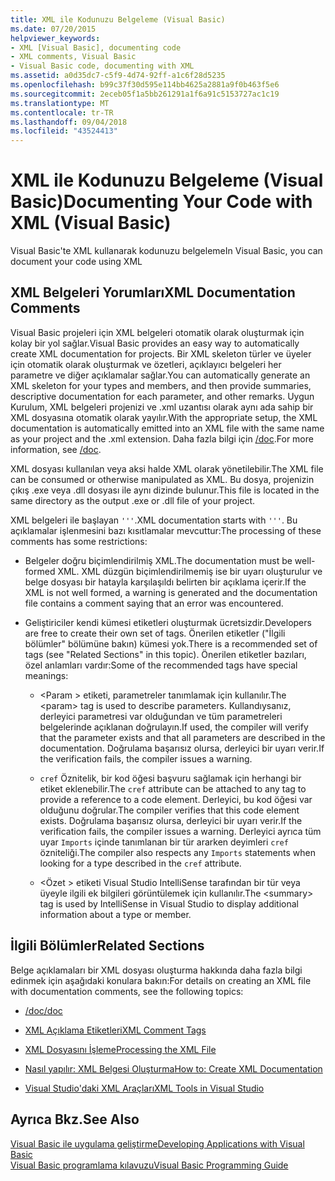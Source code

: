 ```yaml
---
title: XML ile Kodunuzu Belgeleme (Visual Basic)
ms.date: 07/20/2015
helpviewer_keywords:
- XML [Visual Basic], documenting code
- XML comments, Visual Basic
- Visual Basic code, documenting with XML
ms.assetid: a0d35dc7-c5f9-4d74-92ff-a1c6f28d5235
ms.openlocfilehash: b99c37f30d595e114bb4625a2881a9f0b463f5e6
ms.sourcegitcommit: 2eceb05f1a5bb261291a1f6a91c5153727ac1c19
ms.translationtype: MT
ms.contentlocale: tr-TR
ms.lasthandoff: 09/04/2018
ms.locfileid: "43524413"
---
```

# <a name="documenting-your-code-with-xml-visual-basic"></a><span data-ttu-id="e349d-102">XML ile Kodunuzu Belgeleme (Visual Basic)</span><span class="sxs-lookup"><span data-stu-id="e349d-102">Documenting Your Code with XML (Visual Basic)</span></span>
<span data-ttu-id="e349d-103">Visual Basic'te XML kullanarak kodunuzu belgeleme</span><span class="sxs-lookup"><span data-stu-id="e349d-103">In Visual Basic, you can document your code using XML</span></span>  
  
## <a name="xml-documentation-comments"></a><span data-ttu-id="e349d-104">XML Belgeleri Yorumları</span><span class="sxs-lookup"><span data-stu-id="e349d-104">XML Documentation Comments</span></span>  
 <span data-ttu-id="e349d-105">Visual Basic projeleri için XML belgeleri otomatik olarak oluşturmak için kolay bir yol sağlar.</span><span class="sxs-lookup"><span data-stu-id="e349d-105">Visual Basic provides an easy way to automatically create XML documentation for projects.</span></span> <span data-ttu-id="e349d-106">Bir XML skeleton türler ve üyeler için otomatik olarak oluşturmak ve özetleri, açıklayıcı belgeleri her parametre ve diğer açıklamalar sağlar.</span><span class="sxs-lookup"><span data-stu-id="e349d-106">You can automatically generate an XML skeleton for your types and members, and then provide summaries, descriptive documentation for each parameter, and other remarks.</span></span> <span data-ttu-id="e349d-107">Uygun Kurulum, XML belgeleri projenizi ve .xml uzantısı olarak aynı ada sahip bir XML dosyasına otomatik olarak yayılır.</span><span class="sxs-lookup"><span data-stu-id="e349d-107">With the appropriate setup, the XML documentation is automatically emitted into an XML file with the same name as your project and the .xml extension.</span></span> <span data-ttu-id="e349d-108">Daha fazla bilgi için [/doc](../../../visual-basic/reference/command-line-compiler/doc.md).</span><span class="sxs-lookup"><span data-stu-id="e349d-108">For more information, see [/doc](../../../visual-basic/reference/command-line-compiler/doc.md).</span></span>  
  
 <span data-ttu-id="e349d-109">XML dosyası kullanılan veya aksi halde XML olarak yönetilebilir.</span><span class="sxs-lookup"><span data-stu-id="e349d-109">The XML file can be consumed or otherwise manipulated as XML.</span></span> <span data-ttu-id="e349d-110">Bu dosya, projenizin çıkış .exe veya .dll dosyası ile aynı dizinde bulunur.</span><span class="sxs-lookup"><span data-stu-id="e349d-110">This file is located in the same directory as the output .exe or .dll file of your project.</span></span>  
  
 <span data-ttu-id="e349d-111">XML belgeleri ile başlayan `'''`.</span><span class="sxs-lookup"><span data-stu-id="e349d-111">XML documentation starts with `'''`.</span></span> <span data-ttu-id="e349d-112">Bu açıklamalar işlenmesini bazı kısıtlamalar mevcuttur:</span><span class="sxs-lookup"><span data-stu-id="e349d-112">The processing of these comments has some restrictions:</span></span>  
  
-   <span data-ttu-id="e349d-113">Belgeler doğru biçimlendirilmiş XML.</span><span class="sxs-lookup"><span data-stu-id="e349d-113">The documentation must be well-formed XML.</span></span> <span data-ttu-id="e349d-114">XML düzgün biçimlendirilmemiş ise bir uyarı oluşturulur ve belge dosyası bir hatayla karşılaşıldı belirten bir açıklama içerir.</span><span class="sxs-lookup"><span data-stu-id="e349d-114">If the XML is not well formed, a warning is generated and the documentation file contains a comment saying that an error was encountered.</span></span>  
  
-   <span data-ttu-id="e349d-115">Geliştiriciler kendi kümesi etiketleri oluşturmak ücretsizdir.</span><span class="sxs-lookup"><span data-stu-id="e349d-115">Developers are free to create their own set of tags.</span></span> <span data-ttu-id="e349d-116">Önerilen etiketler ("İlgili bölümler" bölümüne bakın) kümesi yok.</span><span class="sxs-lookup"><span data-stu-id="e349d-116">There is a recommended set of tags (see "Related Sections" in this topic).</span></span> <span data-ttu-id="e349d-117">Önerilen etiketler bazıları, özel anlamları vardır:</span><span class="sxs-lookup"><span data-stu-id="e349d-117">Some of the recommended tags have special meanings:</span></span>  
  
    -   <span data-ttu-id="e349d-118">\<Param > etiketi, parametreler tanımlamak için kullanılır.</span><span class="sxs-lookup"><span data-stu-id="e349d-118">The \<param> tag is used to describe parameters.</span></span> <span data-ttu-id="e349d-119">Kullandıysanız, derleyici parametresi var olduğundan ve tüm parametreleri belgelerinde açıklanan doğrulayın.</span><span class="sxs-lookup"><span data-stu-id="e349d-119">If used, the compiler will verify that the parameter exists and that all parameters are described in the documentation.</span></span> <span data-ttu-id="e349d-120">Doğrulama başarısız olursa, derleyici bir uyarı verir.</span><span class="sxs-lookup"><span data-stu-id="e349d-120">If the verification fails, the compiler issues a warning.</span></span>  
  
    -   <span data-ttu-id="e349d-121">`cref` Öznitelik, bir kod öğesi başvuru sağlamak için herhangi bir etiket eklenebilir.</span><span class="sxs-lookup"><span data-stu-id="e349d-121">The `cref` attribute can be attached to any tag to provide a reference to a code element.</span></span> <span data-ttu-id="e349d-122">Derleyici, bu kod öğesi var olduğunu doğrular.</span><span class="sxs-lookup"><span data-stu-id="e349d-122">The compiler verifies that this code element exists.</span></span> <span data-ttu-id="e349d-123">Doğrulama başarısız olursa, derleyici bir uyarı verir.</span><span class="sxs-lookup"><span data-stu-id="e349d-123">If the verification fails, the compiler issues a warning.</span></span> <span data-ttu-id="e349d-124">Derleyici ayrıca tüm uyar `Imports` içinde tanımlanan bir tür ararken deyimleri `cref` özniteliği.</span><span class="sxs-lookup"><span data-stu-id="e349d-124">The compiler also respects any `Imports` statements when looking for a type described in the `cref` attribute.</span></span>  
  
    -   <span data-ttu-id="e349d-125">\<Özet > etiketi Visual Studio IntelliSense tarafından bir tür veya üyeyle ilgili ek bilgileri görüntülemek için kullanılır.</span><span class="sxs-lookup"><span data-stu-id="e349d-125">The \<summary> tag is used by IntelliSense in Visual Studio to display additional information about a type or member.</span></span>  
  
## <a name="related-sections"></a><span data-ttu-id="e349d-126">İlgili Bölümler</span><span class="sxs-lookup"><span data-stu-id="e349d-126">Related Sections</span></span>  
 <span data-ttu-id="e349d-127">Belge açıklamaları bir XML dosyası oluşturma hakkında daha fazla bilgi edinmek için aşağıdaki konulara bakın:</span><span class="sxs-lookup"><span data-stu-id="e349d-127">For details on creating an XML file with documentation comments, see the following topics:</span></span>  
  
-   [<span data-ttu-id="e349d-128">/doc</span><span class="sxs-lookup"><span data-stu-id="e349d-128">/doc</span></span>](../../../visual-basic/reference/command-line-compiler/doc.md)  
  
-   [<span data-ttu-id="e349d-129">XML Açıklama Etiketleri</span><span class="sxs-lookup"><span data-stu-id="e349d-129">XML Comment Tags</span></span>](../../../visual-basic/language-reference/xmldoc/index.md)  
  
-   [<span data-ttu-id="e349d-130">XML Dosyasını İşleme</span><span class="sxs-lookup"><span data-stu-id="e349d-130">Processing the XML File</span></span>](../../../visual-basic/programming-guide/program-structure/processing-the-xml-file.md)  
  
-   [<span data-ttu-id="e349d-131">Nasıl yapılır: XML Belgesi Oluşturma</span><span class="sxs-lookup"><span data-stu-id="e349d-131">How to: Create XML Documentation</span></span>](../../../visual-basic/programming-guide/program-structure/how-to-create-xml-documentation.md)  
  
-   [<span data-ttu-id="e349d-132">Visual Studio'daki XML Araçları</span><span class="sxs-lookup"><span data-stu-id="e349d-132">XML Tools in Visual Studio</span></span>](/visualstudio/xml-tools/xml-tools-in-visual-studio)  
  
## <a name="see-also"></a><span data-ttu-id="e349d-133">Ayrıca Bkz.</span><span class="sxs-lookup"><span data-stu-id="e349d-133">See Also</span></span>  
 [<span data-ttu-id="e349d-134">Visual Basic ile uygulama geliştirme</span><span class="sxs-lookup"><span data-stu-id="e349d-134">Developing Applications with Visual Basic</span></span>](../../../visual-basic/developing-apps/index.md)  
 [<span data-ttu-id="e349d-135">Visual Basic programlama kılavuzu</span><span class="sxs-lookup"><span data-stu-id="e349d-135">Visual Basic Programming Guide</span></span>](../../../visual-basic/programming-guide/index.md)
